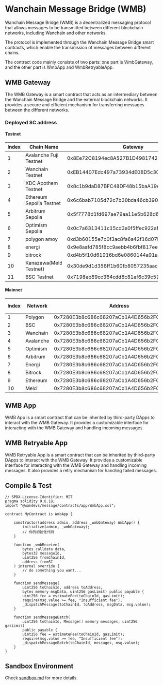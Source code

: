# Wanchain Message Bridge (WMB)

Wanchain Message Bridge (WMB) is a decentralized messaging protocol that allows messages to be transmitted between different blockchain networks, including Wanchain and other networks.

The protocol is implemented through the Wanchain Message Bridge smart contracts, which enable the transmission of messages between different chains.

The contract code mainly consists of two parts: one part is WmbGateway, and the other part is WmbApp and WmbRetryableApp.

## WMB Gateway

The WMB Gateway is a smart contract that acts as an intermediary between the Wanchain Message Bridge and the external blockchain networks. It provides a secure and efficient mechanism for transferring messages between the different networks. 

### Deployed SC address

#### Testnet

| Index | Chain Name | Gateway | Chain ID |
| --- | --- | --- | --- |
| 1 | Avalanche Fuji Testnet | 0x8Ee72C8194ec8A527B1D4981742727437091C913 | 2147492648 |
| 2 | Wanchain Testnet | 0xEB14407Edc497a73934dE08D5c3079BB1F5f145D | 2153201998 |
| 3 | XDC Apothem Testnet | 0x8c1b9daD87BFC48DF48b15baA19d0FB163030169 | 2147484198 |
| 4 | Ethereum Sepolia Testnet | 0x6c6bab7105d72c7b30bda46cb390e67a0acd8c05 | 2147483708 |
| 5 | Arbitrum Sepolia | 0x5f7778d1fd697ae79aa11e5b628d6f51d4ef7b95 | 1073741826 |
| 6 | Optimism Sepolia | 0x0c7a6313411c15cd3a0f5ffec922af3d8a1b900d | 2147484262 |
| 7 | polygon amoy | 0xd3b60155e7c0f3ac8fa6a42f16d07b2084dac91b | 2147484614 |
| 8 | energi | 0x9e8aafd785f8cc9aebb4b6fbf817ee988e85fede | 2147493445 |
| 9 | bitrock | 0xd4b5f10d61916bd6e0860144a91ac658de8a1437 | 2154655314 |
| 10 | Kanazawa(Meld Testnet) | 0x30de9d1d358ff1b60fb8057235aac35e23b7650f | 1073741847 |
| 11 | BSC Testnet | 0x7198eb89cc364cdd8c81ef6c39c597712c070ac6 | 2147484362 |

#### Mainnet

| Index | Network | Address | Bip44 chainId |
| --- | --- | --- | --- |
| 1 | Polygon | 0x7280E3b8c686c68207aCb1A4D656b2FC8079c033 | 2147484614 |
| 2 | BSC | 0x7280E3b8c686c68207aCb1A4D656b2FC8079c033 | 2147484362 |
| 3 | Wanchain | 0x7280E3b8c686c68207aCb1A4D656b2FC8079c033 | 2153201998 |
| 4 | Avalanche | 0x7280E3b8c686c68207aCb1A4D656b2FC8079c033 | 2147492648 |
| 5 | Optimism | 0x7280E3b8c686c68207aCb1A4D656b2FC8079c033 | 2147484262 |
| 6 | Arbitrum | 0x7280E3b8c686c68207aCb1A4D656b2FC8079c033 | 1073741826 |
| 7 | Energi | 0x7280E3b8c686c68207aCb1A4D656b2FC8079c033 | 2147493445 |
| 8 | Bitrock | 0x7280E3b8c686c68207aCb1A4D656b2FC8079c033 | 2154655314 |
| 9 | Ethereum | 0x7280E3b8c686c68207aCb1A4D656b2FC8079c033 | 2147483708 |
| 10 | Meld | 0x7280E3b8c686c68207aCb1A4D656b2FC8079c033 | 1073741847 |

## WMB App

WMB App is a smart contract that can be inherited by third-party DApps to interact with the WMB Gateway. It provides a customizable interface for interacting with the WMB Gateway and handling incoming messages.

## WMB Retryable App

WMB Retryable App is a smart contract that can be inherited by third-party DApps to interact with the WMB Gateway. It provides a customizable interface for interacting with the WMB Gateway and handling incoming messages. It also provides a retry mechanism for handling failed messages.


## Compile & Test

```
// SPDX-License-Identifier: MIT
pragma solidity 0.8.18;
import "@wandevs/message/contracts/app/WmbApp.sol";

contract MyContract is WmbApp {
    
    constructor(address admin, address _wmbGateway) WmbApp() {
        initialize(admin, _wmbGateway);
        // 你的初始化代码
    }

    function _wmbReceive(
        bytes calldata data,
        bytes32 messageId,
        uint256 fromChainId,
        address fromSC
    ) internal override {
		// do something you want...
    }

    function sendMessage(
        uint256 toChainId, address toAddress, 
        bytes memory msgData, uint256 gasLimit) public payable {
        uint256 fee = estimateFee(toChainId, gasLimit);
        require(msg.value >= fee, "Insufficient fee");
        _dispatchMessage(toChainId, toAddress, msgData, msg.value);
    }

    function sendMessageBatch(
        uint256 toChainId, Message[] memory messages, uint256 gasLimit) 
        public payable {
        uint256 fee = estimateFee(toChainId, gasLimit);
        require(msg.value >= fee, "Insufficient fee");
        _dispatchMessageBatch(toChainId, messages, msg.value);
    }
}

```

## Sandbox Environment

Check [sandbox.md](./sandbox.md) for more details.
